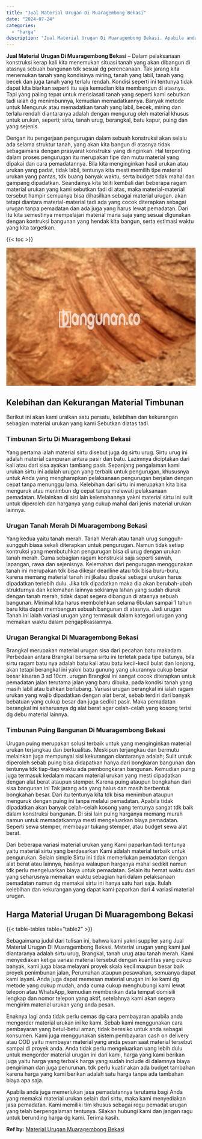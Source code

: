 ```yaml
---
title: "Jual Material Urugan Di Muaragembong Bekasi"
date: "2024-07-24"
categories: 
  - "harga"
description: "Jual Material Urugan Di Muaragembong Bekasi. Apabila anda juga memerlukan jasa pemadatannya terutama bagi Anda yang memakai material urukan selain dari sirtu..."
---
```


**Jual Material Urugan Di Muaragembong Bekasi** – Dalam pelaksanaan konstruksi kerap kali kita menemukan situasi tanah yang akan dibangun di atasnya sebuah bangunan tdk sesuai dg perencanaan. Tak jarang kita menemukan tanah yang kondisinya miring, tanah yang labil, tanah yang becek dan juga tanah yang terlalu rendah. Kondisi seperti ini tentunya tidak dapat kita biarkan seperti itu saja kemudian kita membangun di atasnya. Tapi yang paling tepat untuk mensiasati tanah yang seperti kami sebutkan tadi ialah dg menimbunnya, kemudian memadatkannya. Banyak metode untuk Menguruk atau memadatkan tanah yang labil, becek, miring dan terlalu rendah diantaranya adalah dengan mengurug oleh material khusus untuk urukan, seperti; sirtu, tanah urug, berangkal, batu kapur, puing dan yang sejenis.

Dengan itu pengerjaan pengurugan dalam sebuah konstruksi akan selalu ada selama struktur tanah, yang akan kita bangun di atasnya tidak sebagaimana dengan prasyarat konstruksi yang diinginkan. Hal terpenting dalam proses pengurugan itu merupakan tipe dan mutu material yang dipakai dan cara pemadatannya. Bila kita menginginkan hasil urukan atau urukan yang padat, tidak labil, tentunya kita mesti memilih tipe material urukan yang pantas, tdk buang banyak waktu, serta budget tidak mahal dan gampang dipadatkan. Seandainya kita teliti kembali dari beberapa ragam material urukan yang kami sebutkan tadi di atas, maka material-material tersebut hampir semuanya bisa dihasilkan sebagai material urugan. akan tetapi diantara material-material tadi ada yang cocok diterapkan sebagai urugan tanpa pemadatan dan ada juga yang harus lewat pemadatan. Dari itu kita semestinya mempelajari material mana saja yang sesuai digunakan dengan kontruksi bangunan yang hendak kita bangun, serta estimasi waktu yang kita targetkan.

{{< toc >}}

![Jual Material Urugan Di Muaragembong Bekasi](/images/jual-urugan-30.png)

## Kelebihan dan Kekurangan Material Timbunan

Berikut ini akan kami uraikan satu persatu, kelebihan dan kekurangan sebagian material urukan yang kami Sebutkan diatas tadi.

### Timbunan Sirtu Di Muaragembong Bekasi

Yang pertama ialah material sirtu disebut juga dg sirtu urug. Sirtu urug ini adalah material campuran antara pasir dan batu. Lazimnya diciptakan dari kali atau dari sisa ayakan tambang pasir. Sepanjang pengalaman kami urukan sirtu ini adalah urugan yang terbaik untuk pengurugan, khususnya untuk Anda yang mengharapkan pelaksanaan pengurugan berjalan dengan cepat tanpa menunggu lama. Kelebihan dari sirtu ini merupakan kita bisa menguruk atau menimbun dg cepat tanpa melewati pelaksanaan pemadatan. Melainkan di sisi lain kelemahannya yakni material sirtu ini sulit untuk diperoleh dan harganya yang cukup mahal dari jenis material urukan lainnya.

### Urugan Tanah Merah Di Muaragembong Bekasi

Yang kedua yaitu tanah merah. Tanah Merah atau tanah urug sungguh-sungguh biasa sekali diterapkan untuk pengurugan. Namun tidak setiap kontruksi yang membutuhkan pengurugan bisa di urug dengan urukan tanah merah. Cuma sebagian ragam konstruksi saja seperti sawah, lapangan, rawa dan sejenisnya. Kelemahan dari pengurugan menggunakan tanah ini merupakan tdk bisa dikejar deadline atau tdk bisa buru-buru, karena memang material tanah ini jikalau dipakai sebagai urukan harus dipadatkan terlebih dulu. Jika tdk dipadatkan maka dia akan berubah-ubah strukturnya dan kelemahan lainnya sekiranya lahan yang sudah diuruk dengan tanah merah, tidak dapat segera dibangun di atasnya sebuah bangunan. Minimal kita harus membolehkan selama 6bulan sampai 1 tahun baru kita dapat membangun sebuah bangunan di atasnya. Jadi urugan Tanah ini ialah variasi urugan yang termasuk dalam kategori urugan yang memakan waktu dalam pengaplikasiannya.

### Urugan Berangkal Di Muaragembong Bekasi

Brangkal merupakan material urugan sisa dari pecahan batu makadam. Perbedaan antara Brangkal bersama sirtu ini terletak pada tipe batunya, bila sirtu ragam batu nya adalah batu kali atau batu kecil-kecil bulat dan lonjong, akan tetapi berangkal ini yakni batu gunung yang ukurannya cukup besar besar kisaran 3 sd 10cm. urugan Brangkal ini sangat cocok diterapkan untuk pemadatan jalan terutama jalan yang baru dibuka, pada kondisi tanah yang masih labil atau bahkan berlubang. Variasi urugan berangkal ini ialah ragam urukan yang wajib dipadatkan dengan alat berat, sebab terdiri dari banyak bebatuan yang cukup besar dan juga sedikit pasir. Maka pemadatan berangkal ini seharusnya dg alat berat agar celah-celah yang kosong terisi dg debu material lainnya.

### Timbunan Puing Bangunan Di Muaragembong Bekasi

Urugan puing merupakan solusi terbaik untuk yang menginginkan material urukan terjangkau dan berkualitas. Meskipun terjangkau dan bermutu melainkan juga mempunyai sisi kekurangan diantaranya adalah; Sulit untuk diperoleh sebab puing bisa didapatkan hanya dari bongkaran bangunan dan tentunya tdk tiap-tiap waktu ada pembongkaran bangunan. Kemudian puing juga termasuk kedalam macam material urukan yang mesti dipadatkan dengan alat berat ataupun stemper. Karena puing ataupun bongkahan dari sisa bangunan ini Tak jarang ada yang halus dan masih berbentuk bongkahan besar. Dari itu tentunya kita tdk bisa menimbun ataupun menguruk dengan puing ini tanpa melalui pemadatan. Apabila tidak dipadatkan akan banyak celah-celah kosong yang tentunya sangat tdk baik dalam konstruksi bangunan. Di sisi lain puing harganya memang murah namun untuk memadatkannya mesti mengeluarkan biaya pemadatan. Seperti sewa stemper, membayar tukang stemper, atau budget sewa alat berat.

Dari beberapa variasi material urukan yang Kami paparkan tadi tentunya yaitu material sirtu yang berdasarkan Kami adalah material terbaik untuk pengurukan. Selain simple Sirtu ini tidak memerlukan pemadatan dengan alat berat atau lainnya, hasilnya walaupun harganya mahal sedikit namun tdk perlu mengeluarkan biaya untuk pemadatan. Selain itu hemat waktu dari yang seharusnya memakan waktu sebagian hari dalam pelaksanaan pemadatan namun dg memakai sirtu ini hanya satu hari saja. Itulah kelebihan dan kekurangan yang dapat kami paparkan dari 4 variasi material urugan.

## Harga Material Urugan Di Muaragembong Bekasi

{{< table-tables table="table2" >}}

Sebagaimana judul dari tulisan ini, bahwa kami yakni supplier yang Jual Material Urugan Di Muaragembong Bekasi. Material urugan yang kami jual diantaranya adalah sirtu urug, Brangkal, tanah urug atau tanah merah. Kami menyediakan ketiga variasi material tersebut dengan kuantitas yang cukup banyak, kami juga biasa melayani proyek skala kecil maupun besar baik proyek penimbunan jalan, Perumahan ataupun pesawahan, semuanya dapat kami layani. Anda juga dapat memesan material urugan ini ke kami dg metode yang cukup mudah, anda cuma cukup menghubungi kami lewat telepon atau WhatsApp, kemudian memberikan data tempat domisili lengkap dan nomor telepon yang aktif, setelahnya kami akan segera mengirim material urukan yang anda pesan.

Enaknya lagi anda tidak perlu cemas dg cara pembayaran apabila anda mengorder material urukan ini ke kami. Sebab kami menggunakan cara pembayaran yang betul-betul aman, tidak beresiko untuk anda sebagai konsumen. Kami juga menggunakan sistem pembayaran cash on delivery atau COD yaitu membayar material yang anda pesan saat material tersebut sampai di proyek anda. Anda tidak perlu mengeluarkan uang lebih dulu untuk mengorder material urugan ini dari kami, harga yang kami berikan juga yaitu harga yang terbaik harga yang sudah include di dalamnya biaya pengiriman dan juga penurunan. tdk perlu kuatir akan ada budget tambahan karena harga yang kami berikan adalah satu harga tanpa ada tambahan biaya apa saja.

Apabila anda juga memerlukan jasa pemadatannya terutama bagi Anda yang memakai material urukan selain dari sirtu, maka kami menyediakan jasa pemadatan. Kami memiliki tim khusus sebagai regu pemadat urugan yang telah berpengalaman tentunya. Silakan hubungi kami dan jangan ragu untuk berunding harga dg kami. Terima kasih.

**Ref by:** [Material Urugan Muaragembong Bekasi](https://id.wikipedia.org/wiki/Material)

